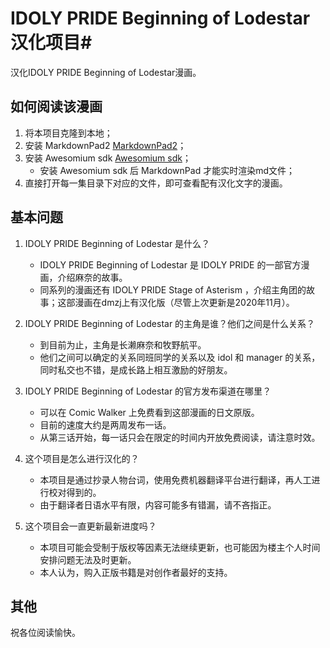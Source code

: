 # IDOLY PRIDE Beginning of Lodestar 汉化项目#
汉化IDOLY PRIDE Beginning of Lodestar漫画。

## 如何阅读该漫画 ##
1. 将本项目克隆到本地；
2. 安装 MarkdownPad2 [MarkdownPad2](http://markdownpad.com/download.html)；
3. 安装 Awesomium sdk [Awesomium sdk](http://markdownpad.com/download/awesomium_v1.6.6_sdk_win.exe "awesomium sdk")；
	- 安装 Awesomium sdk 后 MarkdownPad 才能实时渲染md文件；
4. 直接打开每一集目录下对应的文件，即可查看配有汉化文字的漫画。

## 基本问题 ##
1. IDOLY PRIDE Beginning of Lodestar 是什么？
	- IDOLY PRIDE Beginning of Lodestar 是 IDOLY PRIDE 的一部官方漫画，介绍麻奈的故事。
	- 同系列的漫画还有 IDOLY PRIDE Stage of Asterism ，介绍主角团的故事；这部漫画在dmzj上有汉化版（尽管上次更新是2020年11月）。

2. IDOLY PRIDE Beginning of Lodestar 的主角是谁？他们之间是什么关系？
	- 到目前为止，主角是长濑麻奈和牧野航平。
	- 他们之间可以确定的关系同班同学的关系以及 idol 和 manager 的关系，同时私交也不错，是成长路上相互激励的好朋友。

3. IDOLY PRIDE Beginning of Lodestar 的官方发布渠道在哪里？
	- 可以在 Comic Walker 上免费看到这部漫画的日文原版。
	- 目前的速度大约是两周发布一话。
	- 从第三话开始，每一话只会在限定的时间内开放免费阅读，请注意时效。

4. 这个项目是怎么进行汉化的？
	- 本项目是通过抄录人物台词，使用免费机器翻译平台进行翻译，再人工进行校对得到的。
	- 由于翻译者日语水平有限，内容可能多有错漏，请不吝指正。

5. 这个项目会一直更新最新进度吗？
	- 本项目可能会受制于版权等因素无法继续更新，也可能因为楼主个人时间安排问题无法及时更新。
	- 本人认为，购入正版书籍是对创作者最好的支持。

## 其他 ##

祝各位阅读愉快。

